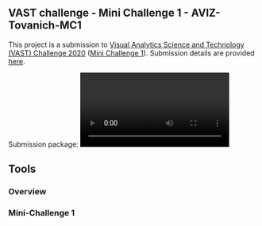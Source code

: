 ## VAST challenge - Mini Challenge 1 - AVIZ-Tovanich-MC1

This project is a submission to [Visual Analytics Science and Technology (VAST) Challenge 2020](https://vast-challenge.github.io/2020/) ([Mini Challenge 1](https://vast-challenge.github.io/2020/MC1.html)). Submission details are provided [here](https://vast-challenge.github.io/2020/Submissions.html). 

Submission package: <video link> , [report](https://gaellericher.github.io/vast-challenge-2020-mc1/AVIZ-Tovanich-MC1/)


## Tools

### Overview

### Mini-Challenge 1


